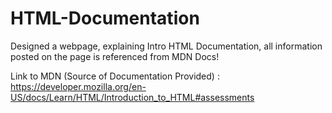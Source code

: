 # HTML-Documentation
Designed a webpage, explaining Intro HTML Documentation, all information posted on the page is referenced from MDN Docs!

Link to MDN (Source of Documentation Provided) : https://developer.mozilla.org/en-US/docs/Learn/HTML/Introduction_to_HTML#assessments
